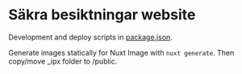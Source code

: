 # Säkra besiktningar website

Development and deploy scripts in [package.json](./package.json).

Generate images statically for Nuxt Image with `nuxt generate`. Then copy/move _ipx folder to /public.
